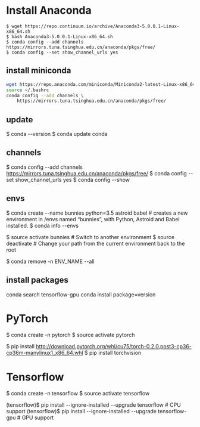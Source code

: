 # Install Anaconda

```
$ wget https://repo.continuum.io/archive/Anaconda3-5.0.0.1-Linux-x86_64.sh
$ bash Anaconda3-5.0.0.1-Linux-x86_64.sh
$ conda config --add channels https://mirrors.tuna.tsinghua.edu.cn/anaconda/pkgs/free/
$ conda config --set show_channel_urls yes
```

## install miniconda

```bash
wget https://repo.anaconda.com/miniconda/Miniconda2-latest-Linux-x86_64.sh
source ~/.bashrc
conda config --add channels \
	https://mirrors.tuna.tsinghua.edu.cn/anaconda/pkgs/free/

```

## update

$ conda --version
$ conda update conda

## channels

$ conda config --add channels https://mirrors.tuna.tsinghua.edu.cn/anaconda/pkgs/free/
$ conda config --set show_channel_urls yes
$ conda config --show

## envs

$ conda create --name bunnies python=3.5 astroid babel #  creates a new environment in /envs named “bunnies”, with Python, Astroid and Babel installed.
$ conda info --envs

$ source activate bunnies # Switch to another environment
$ source deactivate # Change your path from the current environment back to the root

$ conda remove -n ENV_NAME --all

## install packages

conda search tensorflow-gpu
conda install package=version

# PyTorch

$ conda create -n pytorch
$ source activate pytorch

$ pip install http://download.pytorch.org/whl/cu75/torch-0.2.0.post3-cp36-cp36m-manylinux1_x86_64.whl
$ pip install torchvision


# Tensorflow

$ conda create -n tensorflow
$ source activate tensorflow

(tensorflow)$ pip install --ignore-installed --upgrade tensorflow # CPU support
(tensorflow)$ pip install --ignore-installed --upgrade tensorflow-gpu # GPU support


